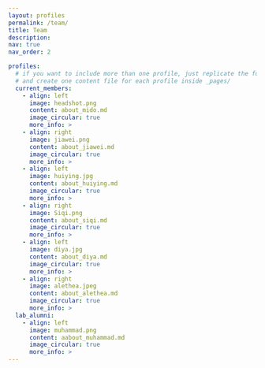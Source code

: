 ```yaml
---
layout: profiles
permalink: /team/
title: Team
description: 
nav: true
nav_order: 2

profiles:
  # if you want to include more than one profile, just replicate the following block
  # and create one content file for each profile inside _pages/
  current_members:
    - align: left
      image: headshot.png
      content: about_mido.md
      image_circular: true
      more_info: >
    - align: right
      image: jiawei.png
      content: about_jiawei.md
      image_circular: true
      more_info: >
    - align: left
      image: huiying.jpg
      content: about_huiying.md
      image_circular: true
      more_info: >
    - align: right
      image: Siqi.png
      content: about_siqi.md
      image_circular: true
      more_info: >
    - align: left
      image: diya.jpg
      content: about_diya.md
      image_circular: true
      more_info: >
    - align: right
      image: alethea.jpeg
      content: about_alethea.md
      image_circular: true
      more_info: >
  lab_alumni:
    - align: left
      image: muhammad.png
      content: aabout_muhammad.md
      image_circular: true
      more_info: >  
---
```


